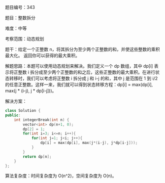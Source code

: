 题目编号：343

题目：整数拆分

难度：中等

考察范围：动态规划

题干：给定一个正整数 n，将其拆分为至少两个正整数的和，并使这些整数的乘积最大化。 返回你可以获得的最大乘积。

解题思路：本题可以使用动态规划来解决。我们定义一个 dp 数组，其中 dp[i] 表示将正整数 i 拆分成至少两个正整数的和之后，这些正整数的最大乘积。在进行状态转移时，我们可以考虑将正整数 i 拆分成 j 和 i-j 的和，其中 j 是范围在 1 到 i/2 的任意正整数。这样一来，我们就可以得到状态转移方程：dp[i] = max(dp[i], max(j * (i-j), j * dp[i-j]))。

解决方案：

```cpp
class Solution {
public:
    int integerBreak(int n) {
        vector<int> dp(n+1, 0);
        dp[2] = 1;
        for(int i=3; i<=n; i++){
            for(int j=1; j<i; j++){
                dp[i] = max(dp[i], max(j*(i-j), j*dp[i-j]));
            }
        }
        return dp[n];
    }
};
```

算法复杂度：时间复杂度为 O(n^2)，空间复杂度为 O(n)。